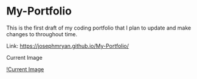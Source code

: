 # My-Portfolio
This is the first draft of my coding portfolio that I plan to update and make changes to throughout time.

Link: https://josephmryan.github.io/My-Portfolio/

Current Image

[!Current Image](images/website-image.jpg)

